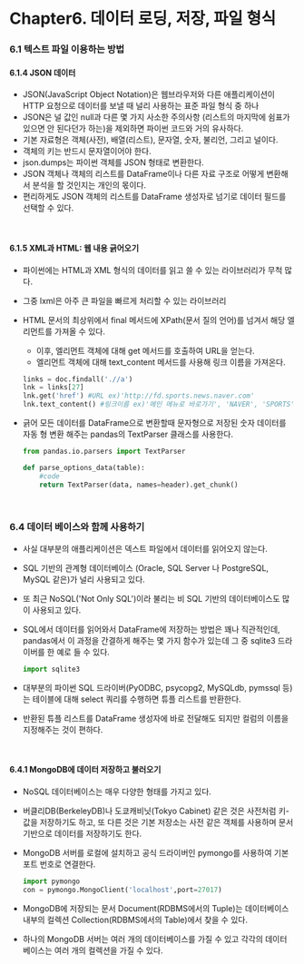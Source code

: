 # Chapter6. 데이터 로딩, 저장, 파일 형식
### 6.1 텍스트 파일 이용하는 방법 
#### 6.1.4 JSON 데이터
- JSON(JavaScript Object Notation)은 웹브라우저와 다른 애플리케이션이 HTTP 요청으로 데이터를 보낼 때 
널리 사용하는 표준 파일 형식 중 하나
- JSON은 널 값인 null과 다른 몇 가지 사소한 주의사항 (리스트의 마지막에 쉼표가 있으면 안 된다던가 하는)을 제외하면 
파이썬 코드와 거의 유사하다.
- 기본 자료형은 객체(사전), 배열(리스트), 문자열, 숫자, 불리언, 그리고 널이다.
- 객체의 키는 반드시 문자열이어야 한다.
- json.dumps는 파이썬 객체를 JSON 형태로 변환한다.
- JSON 객체나 객체의 리스트를 DataFrame이나 다른 자료 구조로 어떻게 변환해서 분석을 할 것인지는 개인의 몫이다.
- 편리하게도 JSON 객체의 리스트를 DataFrame 생성자로 넘기로 데이터 필드를 선택할 수 있다.
</br>

#### 6.1.5 XML과 HTML: 웹 내용 긁어오기
- 파이썬에는 HTML과 XML 형식의 데이터를 읽고 쓸 수 있는 라이브러리가 무척 많다.
- 그중 lxml은 아주 큰 파일을 빠르게 처리할 수 있는 라이브러리
- HTML 문서의 최상위에서 final 메서드에 XPath(문서 질의 언어)를 넘겨서 해당 엘리먼트를 가져올 수 있다.
  - 이후, 엘리먼트 객체에 대해 get 메서드를 호출하여 URL을 얻는다.
  - 엘리먼트 객체에 대해 text_content 메서드를 사용해 링크 이름을 가져온다.

  ```python
  links = doc.findall('.//a')
  lnk = links[27]
  lnk.get('href') #URL ex)'http://fd.sports.news.naver.com'
  lnk.text_content() #링크이름 ex)'메인 메뉴로 바로가기', 'NAVER', 'SPORTS'
  ```

- 긁어 모든 데이터를 DataFrame으로 변환할때 문자형으로 저장된 숫자 데이터를 자동 형 변환 해주는 pandas의 TextParser 클래스를 사용한다.

  ```python 
  from pandas.io.parsers import TextParser
  
  def parse_options_data(table):
      #code
      return TextParser(data, names=header).get_chunk()
  ```
</br>

### 6.4 데이터 베이스와 함께 사용하기
- 사실 대부분의 애플리케이션은 덱스트 파일에서 데이터를 읽어오지 않는다.
- SQL 기반의 관계형 데이터베이스 (Oracle, SQL Server 나 PostgreSQL, MySQL 같은)가 널리 사용되고 있다.
- 또 최근 NoSQL('Not Only SQL')이라 불리는 비 SQL 기반의 데이터베이스도 많이 사용되고 있다.
- SQL에서 데이터를 읽어와서 DataFrame에 저장하는 방법은 꽤나 직관적인데, 
pandas에서 이 과정을 간결하게 해주는 몇 가지 함수가 있는데 그 중 sqlite3 드라이버를 한 예로 들 수 있다.

  ```python
  import sqlite3
  ```

- 대부분의 파이썬 SQL 드라이버(PyODBC, psycopg2, MySQLdb, pymssql 등)는 테이블에 대해 
select 쿼리를 수행하면 튜플 리스트를 반환한다.
- 반환된 튜플 리스트를 DataFrame 생성자에 바로 전달해도 되지만 컬럼의 이름을 지정해주는 것이 편하다.
</br>

#### 6.4.1 MongoDB에 데이터 저장하고 불러오기

- NoSQL 데이터베이스는 매우 다양한 형태를 가지고 있다.
- 버클리DB(BerkeleyDB)나 도쿄캐비닛(Tokyo Cabinet) 같은 것은 사전처럼 키-값을 저장하기도 하고,
또 다른 것은 기본 저장소는 사전 같은 객체를 사용하며 문서 기반으로 데이터를 저장하기도 한다.
- MongoDB 서버를 로컬에 설치하고 공식 드라이버인 pymongo를 사용하여 기본 포트 번호로 연결한다.

  ```python
  import pymongo
  con = pymongo.MongoClient('localhost',port=27017)
  ```

- MongoDB에 저장되는 문서 Document(RDBMS에서의 Tuple)는 
데이터베이스 내부의 컬렉션 Collection(RDBMS에서의 Table)에서 찾을 수 있다.
- 하나의 MongoDB 서버는 여러 개의 데이터베이스를 가질 수 있고 각각의 데이터 베이스는 여러 개의 컬렉션을 가질 수 있다.
